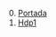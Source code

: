 
0. [Portada](https://github.com/demonio/arp/tree/master/es/pj/portada.md)
1. [Hdp1](https://github.com/demonio/arp/tree/master/es/pj/hdp_1.md)
